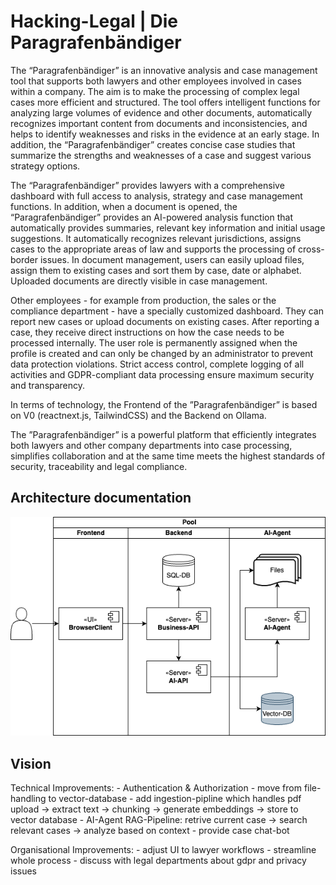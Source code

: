 # Hacking-Legal | Die Paragrafenbändiger

The “Paragrafenbändiger” is an innovative analysis and case management tool that supports both lawyers and other employees involved in cases within a company. The aim is to make the processing of complex legal cases more efficient and structured. The tool offers intelligent functions for analyzing large volumes of evidence and other documents, automatically recognizes important content from documents and inconsistencies, and helps to identify weaknesses and risks in the evidence at an early stage. In addition, the “Paragrafenbändiger” creates concise case studies that summarize the strengths and weaknesses of a case and suggest various strategy options. 

The “Paragrafenbändiger” provides lawyers with a comprehensive dashboard with full access to analysis, strategy and case management functions. In addition, when a document is opened, the “Paragrafenbändiger”  provides an AI-powered analysis function that automatically provides summaries, relevant key information and initial usage suggestions. It automatically recognizes relevant jurisdictions, assigns cases to the appropriate areas of law and supports the processing of cross-border issues. In document management, users can easily upload files, assign them to existing cases and sort them by case, date or alphabet. Uploaded documents are directly visible in case management. 

Other employees - for example from production, the sales or the compliance department - have a specially customized dashboard. They can report new cases or upload documents on existing cases. After reporting a case, they receive direct instructions on how the case needs to be processed internally. The user role is permanently assigned when the profile is created and can only be changed by an administrator to prevent data protection violations. Strict access control, complete logging of all activities and GDPR-compliant data processing ensure maximum security and transparency.

In terms of technology, the Frontend of the ”Paragrafenbändiger” is based on 
V0 (reactnext.js, TailwindCSS) and the Backend on Ollama. 

The ”Paragrafenbändiger” is a powerful platform that efficiently integrates both lawyers and other company departments into case processing, simplifies collaboration and at the same time meets the highest standards of security, traceability and legal compliance.

## Architecture documentation

![Architecture Diagram](https://github.com/ostempel/hacking-legal/raw/main/docs/architecture.drawio.png)

## Vision

Technical Improvements:
    - Authentication & Authorization
    - move from file-handling to vector-database
    - add ingestion-pipline which handles pdf upload -> extract text -> chunking -> generate embeddings -> store to vector database
    - AI-Agent RAG-Pipeline: retrive current case -> search relevant cases -> analyze based on context
    - provide case chat-bot
  
Organisational Improvements:
    - adjust UI to lawyer workflows
    - streamline whole process
    - discuss with legal departments about gdpr and privacy issues